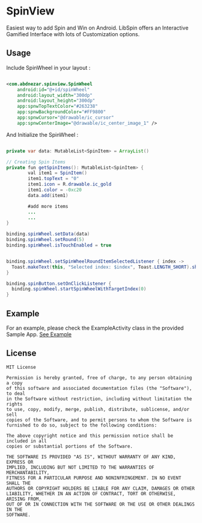 # SpinView
Easiest way to add Spin and Win on Android. LibSpin offers an Interactive Gamified Interface with lots of Customization options.

## Usage
Include SpinWheel in your layout :

```xml

<com.abdnezar.spinview.SpinWheel
    android:id="@+id/spinWheel"
    android:layout_width="300dp"
    android:layout_height="300dp"
    app:spnwTopTextColor="#263238"
    app:spnwBackgroundColor="#FF9800"
    app:spnwCursor="@drawable/ic_cursor"
    app:spnwCenterImage="@drawable/ic_center_image_1" />

```

And Initialize the SpinWheel :

```java

private var data: MutableList<SpinItem> = ArrayList()

// Creating Spin Items
private fun getSpinItems(): MutableList<SpinItem> {
        val item1 = SpinItem()
        item1.topText = "0"
        item1.icon = R.drawable.ic_gold
        item1.color = -0xc20
        data.add(item1)

        #add more items
        ...
        ...
}

binding.spinWheel.setData(data)
binding.spinWheel.setRound(5)
binding.spinWheel.isTouchEnabled = true


binding.spinWheel.setSpinWheelRoundItemSelectedListener { index ->
  Toast.makeText(this, "Selected index: $index", Toast.LENGTH_SHORT).show()
}

binding.spinButton.setOnClickListener {
  binding.spinWheel.startSpinWheelWithTargetIndex(0)
}
```

## Example

For an example, please check the ExampleActivity class in the provided Sample App. [See Example](https://github.com/abdnezar/SpinViewLibrary/blob/master/app/src/main/java/com/abdnezar/spinview/ExampleActivity.kt)

## License
```
MIT License

Permission is hereby granted, free of charge, to any person obtaining a copy
of this software and associated documentation files (the "Software"), to deal
in the Software without restriction, including without limitation the rights
to use, copy, modify, merge, publish, distribute, sublicense, and/or sell
copies of the Software, and to permit persons to whom the Software is
furnished to do so, subject to the following conditions:

The above copyright notice and this permission notice shall be included in all
copies or substantial portions of the Software.

THE SOFTWARE IS PROVIDED "AS IS", WITHOUT WARRANTY OF ANY KIND, EXPRESS OR
IMPLIED, INCLUDING BUT NOT LIMITED TO THE WARRANTIES OF MERCHANTABILITY,
FITNESS FOR A PARTICULAR PURPOSE AND NONINFRINGEMENT. IN NO EVENT SHALL THE
AUTHORS OR COPYRIGHT HOLDERS BE LIABLE FOR ANY CLAIM, DAMAGES OR OTHER
LIABILITY, WHETHER IN AN ACTION OF CONTRACT, TORT OR OTHERWISE, ARISING FROM,
OUT OF OR IN CONNECTION WITH THE SOFTWARE OR THE USE OR OTHER DEALINGS IN THE
SOFTWARE.
```
